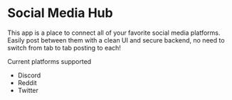 # Social Media Hub

This app is a place to connect all of your favorite social media platforms. Easily post between them with a clean UI and secure backend, no need to switch from tab to tab posting to each!

Current platforms supported

- Discord
- Reddit
- Twitter
